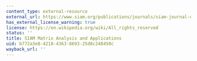 ```yaml
---
content_type: external-resource
external_url: https://www.siam.org/publications/journals/siam-journal-on-matrix-analysis-and-applications-simax
has_external_license_warning: true
license: https://en.wikipedia.org/wiki/All_rights_reserved
status: ''
title: SIAM Matrix Analysis and Applications
uid: b772a3e8-4218-4363-8693-25d8c248450c
wayback_url: ''
---
```

